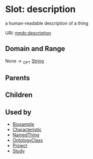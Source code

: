 
# Slot: description


a human-readable description of a thing

URI: [nmdc:description](https://microbiomedata/meta/description)

## Domain and Range

None ->  <sub>OPT</sub> [String](String.md)

## Parents


## Children


## Used by

 * [Biosample](Biosample.md)
 * [Characteristic](Characteristic.md)
 * [NamedThing](NamedThing.md)
 * [OntologyClass](OntologyClass.md)
 * [Project](Project.md)
 * [Study](Study.md)
